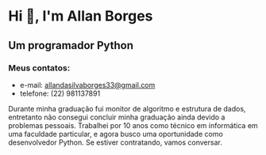 # Hi 👋, I'm Allan Borges
## Um programador Python  
### Meus contatos:
- e-mail: allandasilvaborges33@gmail.com 
- telefone: (22) 981137891

Durante minha graduação fui monitor de algoritmo e estrutura de dados, entretanto não consegui concluir minha graduação ainda devido a problemas pessoais. Trabalhei por 10 anos como técnico em informática em uma faculdade particular, e agora busco uma oportunidade como desenvolvedor Python. Se estiver contratando, vamos conversar.


